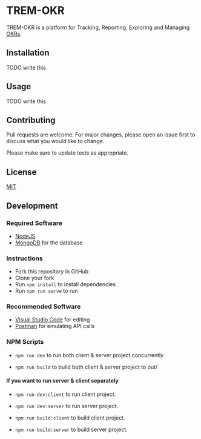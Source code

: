 # TREM-OKR

TREM-OKR is a platform for Tracking, Reporting, Exploring and Managing [OKRs](https://en.wikipedia.org/wiki/OKR).

## Installation

TODO write this

## Usage

TODO write this

## Contributing

Pull requests are welcome. For major changes, please open an issue first to discuss what you would like to change.

Please make sure to update tests as appropriate.

## License

[MIT](https://choosealicense.com/licenses/mit/)

## Development

### Required Software

-   [NodeJS](https://nodejs.org/en/download)
-   [MongoDB](https://www.mongodb.com/try/download/community) for the database

### Instructions

-   Fork this repository in GitHub
-   Clone your fork
-   Run `npm install` to install dependencies
-   Run `npm run serve` to run

### Recommended Software

-   [Visual Studio Code](https://code.visualstudio.com/download) for editing
-   [Postman](https://www.postman.com/downloads/) for emulating API calls

### NPM Scripts

-   `npm run dev` to run both client & server project concurrently

-   `npm run build` to build both client & server project to out/

#### If you want to run server & client separately

-   `npm run dev:client` to run client project.

-   `npm run dev:server` to run server project.

-   `npm run build:client` to build client project.

-   `npm run build:server` to build server project.
